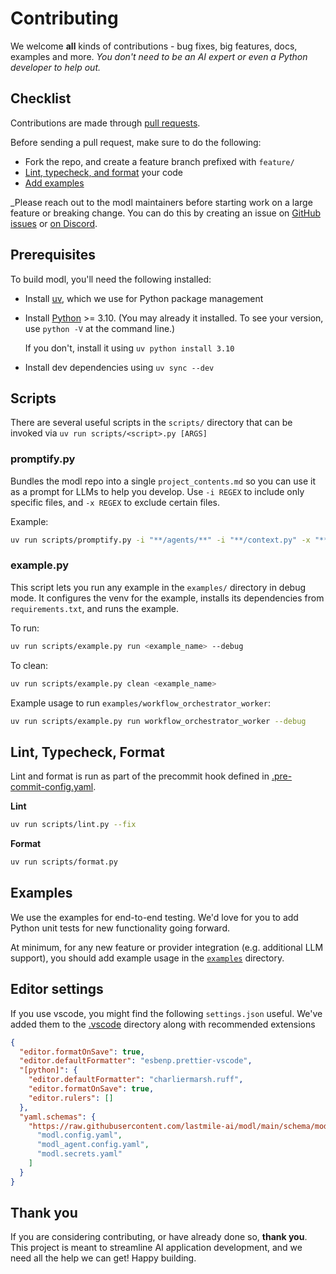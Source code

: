 # Contributing

We welcome **all** kinds of contributions - bug fixes, big features, docs, examples and more. _You don't need to be an AI expert
or even a Python developer to help out._

## Checklist

Contributions are made through
[pull requests](https://help.github.com/articles/using-pull-requests/).

Before sending a pull request, make sure to do the following:

- Fork the repo, and create a feature branch prefixed with `feature/`
- [Lint, typecheck, and format](#lint-typecheck-format) your code
- [Add examples](#examples)

_Please reach out to the modl maintainers before starting work on a large
feature or breaking change. You can do this by creating an issue on
[GitHub issues](https://github.com/lastmile-ai/modl/issues)
or [on Discord](https://lmai.link/discord/modl).

## Prerequisites

To build modl, you'll need the following installed:

- Install [uv](https://docs.astral.sh/uv/), which we use for Python package management
- Install [Python](https://www.python.org/) >= 3.10. (You may already it installed. To see your version, use `python -V` at the command line.)

  If you don't, install it using `uv python install 3.10`

- Install dev dependencies using `uv sync --dev`

## Scripts

There are several useful scripts in the `scripts/` directory that can be invoked via `uv run scripts/<script>.py [ARGS]`

### promptify.py

Bundles the modl repo into a single `project_contents.md` so you can use it as a prompt for LLMs to help you develop.
Use `-i REGEX` to include only specific files, and `-x REGEX` to exclude certain files.

Example:

```bash
uv run scripts/promptify.py -i "**/agents/**" -i "**/context.py" -x "**/app.py"
```

### example.py

This script lets you run any example in the `examples/` directory in debug mode. It configures the venv for the example,
installs its dependencies from `requirements.txt`, and runs the example.

To run:

```bash
uv run scripts/example.py run <example_name> --debug
```

To clean:

```bash
uv run scripts/example.py clean <example_name>
```

Example usage to run `examples/workflow_orchestrator_worker`:

```bash
uv run scripts/example.py run workflow_orchestrator_worker --debug
```

## Lint, Typecheck, Format

Lint and format is run as part of the precommit hook defined in [.pre-commit-config.yaml](./.pre-commit-config.yaml).

**Lint**

```bash
uv run scripts/lint.py --fix
```

**Format**

```bash
uv run scripts/format.py
```

## Examples

We use the examples for end-to-end testing. We'd love for you to add Python unit tests for new functionality going forward.

At minimum, for any new feature or provider integration (e.g. additional LLM support), you should add example usage in the [`examples`](./examples/) directory.

## Editor settings

If you use vscode, you might find the following `settings.json` useful. We've added them to the [.vscode](./.vscode) directory along with recommended extensions

```json
{
  "editor.formatOnSave": true,
  "editor.defaultFormatter": "esbenp.prettier-vscode",
  "[python]": {
    "editor.defaultFormatter": "charliermarsh.ruff",
    "editor.formatOnSave": true,
    "editor.rulers": []
  },
  "yaml.schemas": {
    "https://raw.githubusercontent.com/lastmile-ai/modl/main/schema/modl.config.schema.json": [
      "modl.config.yaml",
      "modl_agent.config.yaml",
      "modl.secrets.yaml"
    ]
  }
}
```

## Thank you

If you are considering contributing, or have already done so, **thank you**. This project is meant to streamline AI application development, and we need all the help we can get! Happy building.
